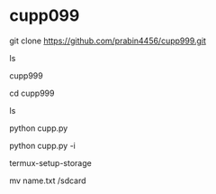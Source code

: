 # cupp099

git clone https://github.com/prabin4456/cupp999.git

ls

cupp999

cd cupp999

ls

python cupp.py

python cupp.py -i

termux-setup-storage

mv name.txt /sdcard
